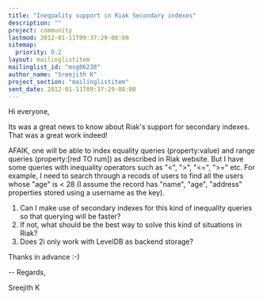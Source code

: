 ```yaml
---
title: "Inequality support in Riak Secondary indexes"
description: ""
project: community
lastmod: 2012-01-11T09:37:29-08:00
sitemap:
  priority: 0.2
layout: mailinglistitem
mailinglist_id: "msg06238"
author_name: "Sreejith K"
project_section: "mailinglistitem"
sent_date: 2012-01-11T09:37:29-08:00
---
```



Hi everyone,

Its was a great news to know about Riak's support for secondary indexes.
That was a great work indeed!

AFAIK, one will be able to index equality queries (property:value) and
range queries (property:[red TO rum]) as described in Riak website. But I
have some queries with inequality operators such as "&lt;", "&gt;", "&lt;=", "&gt;="
etc. For example, I need to search through a recods of users to find all
the users whose "age" is &lt; 28 (I assume the record has "name", "age",
"address" properties stored using a username as the key).

1. Can I make use of secondary indexes for this kind of inequality queries
so that querying will be faster?
2. If not, what should be the best way to solve this kind of situations in
Riak?
3. Does 2i only work with LevelDB as backend storage?

Thanks in advance :-)

--
Regards,

Sreejith K
